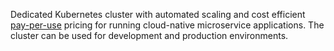 Dedicated Kubernetes cluster with automated scaling and cost efficient [pay-per-use](https://jelastic.com/pay-as-you-use-cloud-pricing/) pricing for running cloud-native microservice applications. The cluster can be used for development and production environments.
